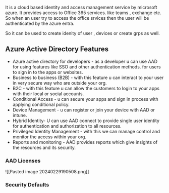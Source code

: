 

It is a cloud based identity and access management service by microsoft azure.
It provides access to Office 365 services. like teams , exchange etc.
So when an user try to access the office srvices then the user will be authenticated  by the azure entra.

 So it can be used to create idenity of user , devices or create grps as well.
 
## Azure Active Directory Features 

- Azure active directory for developers - as a developer u can use AAD for using features like SSO and other authentication methods. for users to sign in to the apps or websites.
- Business to business (B2B) - with this feature u can interact to your user in very secure way who are  outside your org.
- B2C - with this feature u can allow the customers to login to your apps with their local or social accounts.
- Conditional Access - u can secure your apps and sign in process with applying conditional policy.
- Device Management - u can register or join your device with AAD or intune.
- Hybrid Identity- U can use AAD connect to provide single user identity for authentication and authorization to all resources.
- Privileged Identity Management - with this we can manage control and monitor the access within your org.
- Reports and monitoring - AAD provides reports which give insights of the resources and its security.

### AAD Licenses

![[Pasted image 20240229190508.png]]


### Security Defaults
